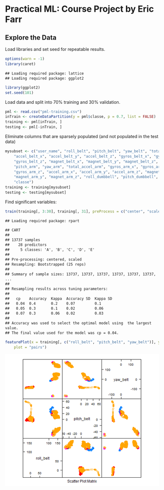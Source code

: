 Practical ML: Course Project by Eric Farr
========================================================

Explore the Data
----------------

Load libraries and set seed for repeatable results.

```r
options(warn = -1)
library(caret)
```

```
## Loading required package: lattice
## Loading required package: ggplot2
```

```r
library(ggplot2)
set.seed(101)
```

Load data and split into 70% training and 30% validation.


```r
pml <- read.csv("pml-training.csv")
inTrain <- createDataPartition(y = pml$classe, p = 0.7, list = FALSE)
training <- pml[inTrain, ]
testing <- pml[-inTrain, ]
```

Eliminate columns that are sparsely populated (and not populated in the test data)

```r
mysubset <- c("user_name", "roll_belt", "pitch_belt", "yaw_belt", "total_accel_belt", 
    "accel_belt_x", "accel_belt_y", "accel_belt_z", "gyros_belt_x", "gyros_belt_y", 
    "gyros_belt_z", "magnet_belt_x", "magnet_belt_y", "magnet_belt_z", "roll_arm", 
    "pitch_arm", "yaw_arm", "total_accel_arm", "gyros_arm_x", "gyros_arm_y", 
    "gyros_arm_z", "accel_arm_x", "accel_arm_y", "accel_arm_z", "magnet_arm_x", 
    "magnet_arm_y", "magnet_arm_z", "roll_dumbbell", "pitch_dumbbell", "yaw_dumbbell", 
    "classe")
training <- training[mysubset]
testing <- testing[mysubset]
```


Find significant variables:


```r
train(training[, 3:30], training[, 31], preProcess = c("center", "scale"), method = "rpart")
```

```
## Loading required package: rpart
```

```
## CART 
## 
## 13737 samples
##    28 predictors
##     5 classes: 'A', 'B', 'C', 'D', 'E' 
## 
## Pre-processing: centered, scaled 
## Resampling: Bootstrapped (25 reps) 
## 
## Summary of sample sizes: 13737, 13737, 13737, 13737, 13737, 13737, ... 
## 
## Resampling results across tuning parameters:
## 
##   cp    Accuracy  Kappa  Accuracy SD  Kappa SD
##   0.04  0.4       0.2    0.07         0.1     
##   0.05  0.3       0.1    0.02         0.06    
##   0.07  0.3       0.06   0.02         0.03    
## 
## Accuracy was used to select the optimal model using  the largest value.
## The final value used for the model was cp = 0.04.
```



```r
featurePlot(x = training[, c("roll_belt", "pitch_belt", "yaw_belt")], y = training$classe, 
    plot = "pairs")
```

![plot of chunk unnamed-chunk-5](figure/unnamed-chunk-5.png) 


